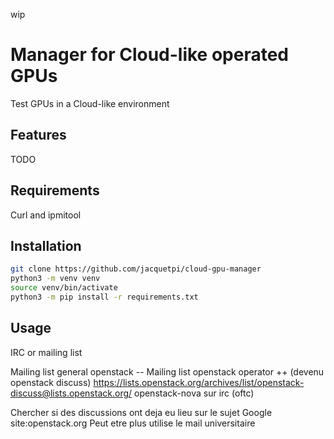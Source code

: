 wip

# Manager for Cloud-like operated GPUs

Test GPUs in a Cloud-like environment

## Features

TODO

## Requirements

Curl and ipmitool

## Installation

```bash
git clone https://github.com/jacquetpi/cloud-gpu-manager
python3 -m venv venv
source venv/bin/activate
python3 -m pip install -r requirements.txt
```

## Usage

IRC or mailing list

Mailing list general openstack --
Mailing list openstack operator ++ (devenu openstack discuss)
https://lists.openstack.org/archives/list/openstack-discuss@lists.openstack.org/
openstack-nova sur irc (oftc)

Chercher si des discussions ont deja eu lieu sur le sujet
Google site:openstack.org
Peut etre plus utilise le mail universitaire

